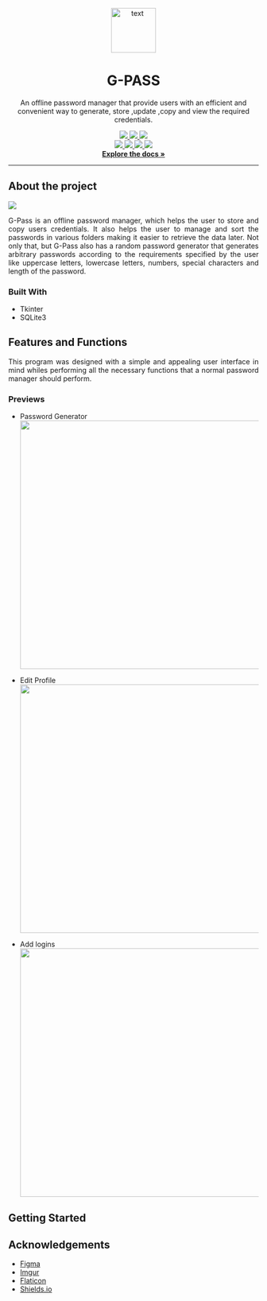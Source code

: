 <p align="center">
<a href="https://github.com/AlexxyQQ/G-Pass">
<img  src = "https://i.imgur.com/VX9qswa.png" width="90" alt="text" >
</a>
</p>

<h1 align="center">G-PASS </h1>
<p align="center">
An offline password manager that provide users with an efficient and convenient way to 
generate, store ,update ,copy and view the required credentials.
</p>

<p align="center">
<a href="https://github.com/AlexxyQQ/G-Pass"> 
<img src="https://img.shields.io/github/issues/AlexxyQQ/G-Pass?style=plastic"/> 
</a>

<a href="https://github.com/AlexxyQQ/G-Pass/stargazers"> 
<img src="https://img.shields.io/github/stars/AlexxyQQ/G-Pass?style=plastic"/> 
</a>

<a href="https://github.com/AlexxyQQ/G-Pass"> 
<img src="https://img.shields.io/github/contributors/AlexxyQQ/G-Pass?style=plastic"/>
</a>

<br>
<a href="https://github.com/AlexxyQQ"> <img src="https://img.shields.io/badge/-AlexxyQQ-yellow" /> </a>
<a href="https://github.com/astikagrg"> <img src="https://img.shields.io/badge/-%20astikagrg-blue" /> </a>
<a href="https://github.com/Manjil00"> <img src="https://img.shields.io/badge/-%20Manjil00-red" /> </a>
<a href="https://github.com/Dipson7"> <img src="https://img.shields.io/badge/-%20Dipson7-orange"  /> </a>
<br>
<a href="https://github.com/AlexxyQQ/G-Pass"><strong>Explore the docs »</strong></a>
</p>

<hr>

<h2>About the project</h2>
<a href="https://github.com/AlexxyQQ"> <img src="https://i.imgur.com/Fc1wYpU.png" /> </a>

<p align="Justify">
G-Pass is an offline password manager, which helps the user to store and copy users credentials. 
It also helps the user to manage and sort the passwords in various folders making it easier to retrieve the data later. 
Not only that, but G-Pass also has a random password generator that generates arbitrary passwords according to 
the requirements specified by the user like uppercase letters, lowercase letters, numbers, special characters and 
length of the password.
</p>

<h3>Built With</h3>

- Tkinter
- SQLite3

<h2>Features and Functions</h2>
<p align="Justify">
This program was designed with a simple and appealing user interface in mind whiles performing all 
the necessary functions that a normal password manager should perform.

</p>

<h3>Previews</h3>

- Password Generator
<a href="https://github.com/AlexxyQQ"> <img src="https://i.imgur.com/dR934ce.gif" width="500" /> </a>

- Edit Profile
<a href="https://github.com/AlexxyQQ"> <img src="https://i.imgur.com/WUhxyQh.gif" width="500" /> </a>

- Add logins
<a href="https://github.com/AlexxyQQ"> <img src="https://i.imgur.com/Y19Zr29.gif" width="500" /> </a>



<h2>Getting Started</h2>

<h2>Acknowledgements</h2>

- [Figma](https://www.figma.com)
- [Imgur](https://imgur.com)
- [Flaticon](https://www.flaticon.com)
- [Shields.io](https://shields.io/)






